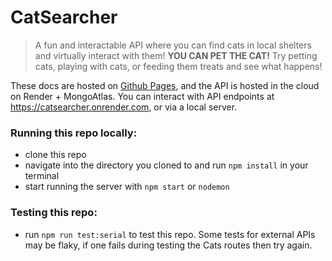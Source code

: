 # CatSearcher

> A fun and interactable API where you can find cats in local shelters and virtually interact with them! **YOU CAN PET THE CAT!** Try petting cats, playing with cats, or feeding them treats and see what happens!

These docs are hosted on [Github Pages](https://energeist.github.io/acs-2230-final-project/#/), and the API is hosted in the cloud on Render + MongoAtlas.  You can interact with API endpoints at https://catsearcher.onrender.com, or via a local server.

### Running this repo locally:
- clone this repo
- navigate into the directory you cloned to and run `npm install` in your terminal
- start running the server with `npm start` or `nodemon`

### Testing this repo:
- run `npm run test:serial` to test this repo.  Some tests for external APIs may be flaky, if one fails during testing the Cats routes then try again.